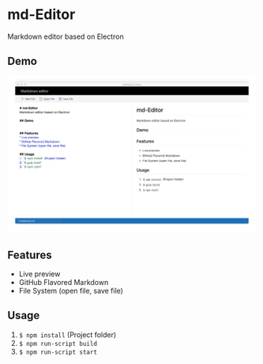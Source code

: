 # md-Editor
Markdown editor based on Electron

## Demo
![](./md-editor.png)

## Features
* Live preview
* GitHub Flavored Markdown
* File System (open file, save file)

## Usage
1. `$ npm install` (Project folder)
2. `$ npm run-script build`
3. `$ npm run-script start`
